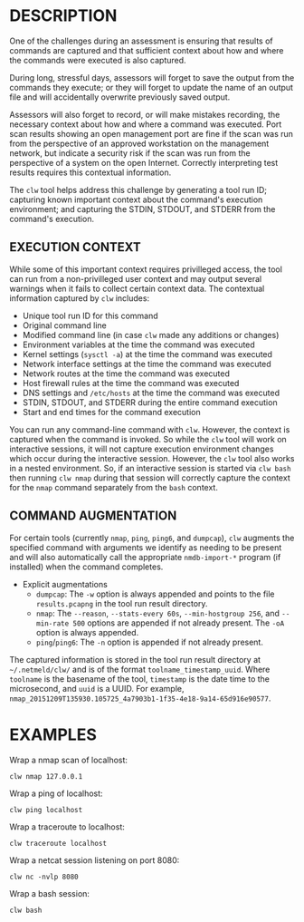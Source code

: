 DESCRIPTION
===========

One of the challenges during an assessment is ensuring that results
of commands are captured and that sufficient context about how and where
the commands were executed is also captured.

During long, stressful days, assessors will forget to save the output
from the commands they execute; or they will forget to update the name
of an output file and will accidentally overwrite previously saved output.

Assessors will also forget to record, or will make mistakes recording,
the necessary context about how and where a command was executed.
Port scan results showing an open management port are fine if the scan
was run from the perspective of an approved workstation on the
management network, but indicate a security risk if the scan
was run from the perspective of a system on the open Internet.
Correctly interpreting test results requires this contextual information.

The `clw` tool helps address this challenge by generating a tool run ID;
capturing known important context about the command's execution environment;
and capturing the STDIN, STDOUT, and STDERR from the command's execution.


EXECUTION CONTEXT
-----------------

While some of this important context requires privilleged access, the tool
can run from a non-privilleged user context and may output several warnings
when it fails to collect certain context data.
The contextual information captured by `clw` includes:

* Unique tool run ID for this command
* Original command line
* Modified command line (in case `clw` made any additions or changes)
* Environment variables at the time the command was executed
* Kernel settings (`sysctl -a`) at the time the command was executed
* Network interface settings at the time the command was executed
* Network routes at the time the command was executed
* Host firewall rules at the time the command was executed
* DNS settings and `/etc/hosts` at the time the command was executed
* STDIN, STDOUT, and STDERR during the entire command execution
* Start and end times for the command execution

You can run any command-line command with `clw`.
However, the context is captured when the command is invoked.
So while the `clw` tool will work on interactive sessions, it will not capture
execution environment changes which occur during the interactive session.
However, the `clw` tool also works in a nested environment.
So, if an interactive session is started via `clw bash` then running `clw nmap`
during that session will correctly capture the context for the `nmap` command
separately from the `bash` context.


COMMAND AUGMENTATION
--------------------

For certain tools (currently `nmap`, `ping`, `ping6`, and `dumpcap`),
`clw` augments the specified command with arguments we identify as needing
to be present and will also automatically call the appropriate
`nmdb-import-*` program (if installed) when the command completes.
* Explicit augmentations
  * `dumpcap`: The `-w` option is always appended and points to the file
`results.pcapng` in the tool run result directory.
  * `nmap`: The `--reason`, `--stats-every 60s`, `--min-hostgroup 256`, and
`--min-rate 500` options are appended if not already present. The `-oA` option
is always appended.
  * `ping`/`ping6`: The `-n` option is appended if not already present.

The captured information is stored in the tool run result directory at
`~/.netmeld/clw/` and is of the format `toolname_timestamp_uuid`.  Where
`toolname` is the basename of the tool, `timestamp` is the date time to
the microsecond, and `uuid` is a UUID.  For example,
`nmap_20151209T135930.105725_4a7903b1-1f35-4e18-9a14-65d916e90577`.


EXAMPLES
========

Wrap a nmap scan of localhost:
```
clw nmap 127.0.0.1
```

Wrap a ping of localhost:
```
clw ping localhost
```

Wrap a traceroute to localhost:
```
clw traceroute localhost
```

Wrap a netcat session listening on port 8080:
```
clw nc -nvlp 8080
```

Wrap a bash session:
```
clw bash
```
